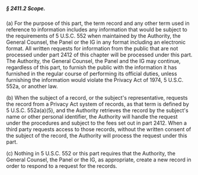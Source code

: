 ##### § 2411.2 Scope. #####

(a) For the purpose of this part, the term record and any other term used in reference to information includes any information that would be subject to the requirements of 5 U.S.C. 552 when maintained by the Authority, the General Counsel, the Panel or the IG in any format including an electronic format. All written requests for information from the public that are not processed under part 2412 of this chapter will be processed under this part. The Authority, the General Counsel, the Panel and the IG may continue, regardless of this part, to furnish the public with the information it has furnished in the regular course of performing its official duties, unless furnishing the information would violate the Privacy Act of 1974, 5 U.S.C. 552a, or another law.

(b) When the subject of a record, or the subject's representative, requests the record from a Privacy Act system of records, as that term is defined by 5 U.S.C. 552a(a)(5), and the Authority retrieves the record by the subject's name or other personal identifier, the Authority will handle the request under the procedures and subject to the fees set out in part 2412. When a third party requests access to those records, without the written consent of the subject of the record, the Authority will process the request under this part.

(c) Nothing in 5 U.S.C. 552 or this part requires that the Authority, the General Counsel, the Panel or the IG, as appropriate, create a new record in order to respond to a request for the records.
